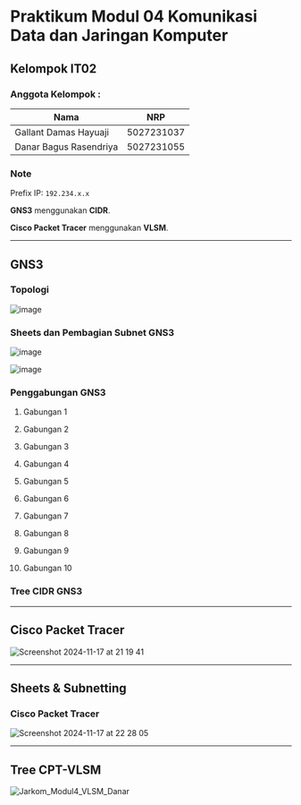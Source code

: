 # Praktikum Modul 04 Komunikasi Data dan Jaringan Komputer
## Kelompok IT02
### Anggota Kelompok :
|             Nama              |     NRP    |
|-------------------------------|------------|
| Gallant Damas Hayuaji         | 5027231037 |
| Danar Bagus Rasendriya        | 5027231055 |

### Note
Prefix IP: `192.234.x.x`

**GNS3** menggunakan **CIDR**.

**Cisco Packet Tracer** menggunakan **VLSM**.

***
## GNS3
### Topologi
![image](https://github.com/user-attachments/assets/fcfbe360-cf50-4470-9818-a804875d05c7)

### Sheets dan Pembagian Subnet GNS3
![image](https://github.com/user-attachments/assets/7051942f-b0c3-4b4f-a7b2-ed6c85a2d9a8)

![image](https://github.com/user-attachments/assets/3bd37376-94e4-4d49-a448-0eb02be8a20a)


### Penggabungan GNS3
1. Gabungan 1

2. Gabungan 2

3. Gabungan 3

4. Gabungan 4

5. Gabungan 5

6. Gabungan 6

7. Gabungan 7

8. Gabungan 8

9. Gabungan 9

10. Gabungan 10

### Tree CIDR GNS3

***
## Cisco Packet Tracer
![Screenshot 2024-11-17 at 21 19 41](https://github.com/user-attachments/assets/5cf2d163-59f9-447f-bae6-c1df892dd6eb)

***
## Sheets & Subnetting

### Cisco Packet Tracer
![Screenshot 2024-11-17 at 22 28 05](https://github.com/user-attachments/assets/ac428c21-8d5c-4c1f-bfe8-ee8c3d977b17)

***
## Tree CPT-VLSM
![Jarkom_Modul4_VLSM_Danar](https://github.com/user-attachments/assets/8d66dcd6-da3c-4cd3-9641-3bb6adb270f7)
